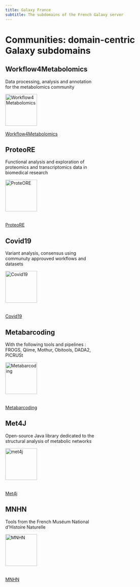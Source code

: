 ```yaml
---
title: Galaxy France
subtitle: The subdomains of the French Galaxy server
---
```


# Communities: domain-centric Galaxy subdomains

<div class="card-deck">
  <div class="card border-secondary bg-light mb-1 mx-1" style="width: 18rem">
    <div class="card-body">
      <h2 class="card-title text-dark">Workflow4Metabolomics</h2>
      <p class="card-text">Data processing, analysis and annotation for the metabolomics community</p>
      <div class="text-center">
          <img src="https://ifb-elixirfr.gitlab.io/usegalaxy-fr/welcome/images/w4m.png" alt="Workflow4Metabolomics" height="100">
          <br><br>
          <a href="https://workflow4metabolomics.usegalaxy.fr/" class="btn btn-primary">Workflow4Metabolomics</a>
      </div>
    </div>
  </div>
  <div class="card border-secondary bg-light mb-1 mx-1" style="width: 18rem">
    <div class="card-body">
      <h2 class="card-title text-dark">ProteoRE</h2>
      <p class="card-text">Functional analysis and exploration of proteomics and transcriptomics data in biomedical research</p>
      <div class="text-center">
        <img src="https://ifb-elixirfr.gitlab.io/usegalaxy-fr/welcome//images/proteore.png" alt="ProteORE" height="100">
        <br><br><br>
          <a href="https://proteore.usegalaxy.fr/" class="btn btn-primary">ProteoRE</a>
      </div>
    </div>
  </div>
  <div class="card border-secondary bg-light mb-1 mx-1" style="width: 18rem">
    <div class="card-body">
      <h2 class="card-title text-dark">Covid19</h2>
      <p class="card-text">Variant analysis, consensus using communuty approuved workflows and datasets</p>
      <div class="text-center">
        <img src="https://ifb-elixirfr.gitlab.io/usegalaxy-fr/welcome//images/covid19.png" alt="Covid19" height="100">
        <br><br><br>
          <a href="https://covid19.usegalaxy.fr/" class="btn btn-primary">Covid19</a>
      </div>
    </div>
  </div>
</div>
<div class="card-deck">
  <div class="card border-secondary bg-light mb-1 mx-1" style="width: 18rem">
    <div class="card-body">
      <h2 class="card-title text-dark">Metabarcoding</h2>
      <p class="card-text">With the following tools and pipelines : FROGS, Qiime, Mothur, Obitools, DADA2, PICRUSt</p>
      <div class="text-center">
        <img src="https://ifb-elixirfr.gitlab.io/usegalaxy-fr/welcome//images/metabarcoding.png" alt="Metabarcoding" height="100">
        <br><br><br>
          <a href="https://metbarcoding.usegalaxy.fr/" class="btn btn-primary">Metabarcoding</a>
      </div>
    </div>
  </div>
  <div class="card border-secondary bg-light mb-1 mx-1" style="width: 18rem">
    <div class="card-body">
      <h2 class="card-title text-dark">Met4J</h2>
      <p class="card-text">Open-source Java library dedicated to the structural analysis of metabolic networks</p>
      <div class="text-center">
        <img src="https://forgemia.inra.fr/uploads/-/system/project/avatar/864/met4J_logo.png" alt="met4j" height="100">
        <br><br><br>
          <a href="https://met4j.usegalaxy.fr/" class="btn btn-primary">Met4j</a>
      </div>
    </div>
  </div>
  <div class="card border-secondary bg-light mb-1 mx-1" style="width: 18rem">
    <div class="card-body">
      <h2 class="card-title text-dark">MNHN</h2>
      <p class="card-text">Tools from the French Muséum National d'Histoire Naturelle</p>
      <div class="text-center">
        <img src="https://ifb-elixirfr.gitlab.io/usegalaxy-fr/welcome//images/mnhn_small.png" alt="MNHN" height="100">
        <br><br><br>
          <a href="https://mnhn.usegalaxy.fr/" class="btn btn-primary">MNHN</a>
      </div>
    </div>
  </div>
  <!--div class="card border-secondary bg-light mb-1 mx-1" style="width: 18rem">
    <div class="card-body">
      <h2 class="card-title text-dark">Plants-Pathogens</h2>
      <p class="card-text">To address the needs of scientific & local communities, we offer customized Galaxy subdomains.</p>
      <div class="text-center">
        <img src="https://ifb-elixirfr.gitlab.io/usegalaxy-fr/welcome//images/covid19.png" alt="Plants-Pathogens" height="100">
        <br><br><br>
          <a href="https://plants-pathongens.usegalaxy.fr/" class="btn btn-primary">Plants-Pathogens</a>
      </div>
    </div>
  </div-->
</div>
